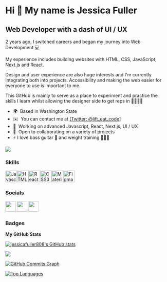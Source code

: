 Hi 👋 My name is Jessica Fuller
===============================

Web Developer with a dash of UI / UX
--------------------------------------------------

2 years ago, I switched careers and began my journey into Web Development 💻

My experience includes building websites with HTML, CSS, JavaScript, Next.js and React. 

Design and user experience are also huge interests and I'm currently integrating both into projects. Accessibility and making the web easier for everyone to use is important to me.

This GitHub is mainly to serve as a place to experiment and practice the skills I learn whilst allowing the designer side to get reps in 🎨👩🏼‍🎨

* 🌍  Based in Washington State
* ✉️  You can contact me at <a href="https://www.twitter.com/lift_eat_code" target="_blank" rel="noreferrer">[Twitter: @lift_eat_code]</a>
* 🧠  Working on advanced Javascript, React, Next.js, UI / UX
* 🤝  Open to collaborating on a variety of projects
* ⚡  I love bass guitar 🎸 and weight training 🏋🏽‍♀️

<a href="https://www.twitter.com/lift_eat_code" target="_blank" rel="noreferrer"><img
src="https://img.shields.io/twitter/follow/lift_eat_code?logo=twitter&style=for-the-badge&color=3382ed&labelColor=1c1917"
/></a>

### Skills

<p align="left"><a href="https://developer.mozilla.org/en-US/docs/Web/JavaScript" target="_blank" rel="noreferrer"><img src="https://cdn.jsdelivr.net/gh/devicons/devicon/icons/javascript/javascript-original.svg" width="36" height="36" alt="Javascript" /></a><a href="https://developer.mozilla.org/en-US/docs/Glossary/HTML5" target="_blank" rel="noreferrer"><img src="https://cdn.jsdelivr.net/gh/devicons/devicon/icons/html5/html5-plain.svg" width="36" height="36" alt="HTML5" /></a><a href="https://reactjs.org/" target="_blank" rel="noreferrer"><img src="https://cdn.jsdelivr.net/gh/devicons/devicon/icons/react/react-original.svg" width="36" height="36" alt="React" /></a><a href="https://www.w3.org/TR/CSS/#css" target="_blank" rel="noreferrer"><img src="https://cdn.jsdelivr.net/gh/devicons/devicon/icons/css3/css3-plain.svg" width="36" height="36" alt="CSS3" /></a><a href="https://mui.com/" target="_blank" rel="noreferrer"><img src="https://cdn.jsdelivr.net/gh/devicons/devicon/icons/materialui/materialui-original.svg" width="36" height="36" alt="Material UI" /></a><a href="https://www.figma.com/" target="_blank" rel="noreferrer"><img src="https://cdn.jsdelivr.net/gh/devicons/devicon/icons/figma/figma-original.svg" width="36" height="36" alt="Figma" /></a></p>


### Socials

<p align="left">
<a href="https://www.github.com/jessicafuller808" target="_blank" rel="noreferrer"><img src="https://raw.githubusercontent.com/danielcranney/readme-generator/main/public/icons/socials/github.svg" width="32" height="32" /></a>
<a href="https://www.linkedin.com/in/jessica-fuller-webdev/" target="_blank" rel="noreferrer"><img src="https://raw.githubusercontent.com/danielcranney/readme-generator/main/public/icons/socials/linkedin.svg" width="32" height="32" /></a>
<a href="https://www.twitter.com/lift_eat_code" target="_blank" rel="noreferrer"><img src="https://raw.githubusercontent.com/danielcranney/readme-generator/main/public/icons/socials/twitter.svg" width="32" height="32" /></a>
</p>

### Badges

<b>My GitHub Stats</b>

<a href="http://www.github.com/jessicafuller808"><img src="https://github-readme-stats.vercel.app/api?username=jessicafuller808&show_icons=true&hide=stars,prs,issues,contribs&title_color=3382ed&text_color=ffffff&icon_color=3382ed&bg_color=1c1917&hide_border=true&show_icons=true" alt="jessicafuller808's GitHub stats" /></a>

<a href="http://www.github.com/jessicafuller808"><img src="https://github-readme-streak-stats.herokuapp.com/?user=jessicafuller808&stroke=ffffff&background=1c1917&ring=3382ed&fire=3382ed&currStreakNum=ffffff&currStreakLabel=3382ed&sideNums=ffffff&sideLabels=ffffff&dates=ffffff&hide_border=true" /></a>

<a href="http://www.github.com/jessicafuller808"><img src="https://activity-graph.herokuapp.com/graph?username=jessicafuller808&bg_color=1c1917&color=ffffff&line=3382ed&point=ffffff&area_color=1c1917&area=true&hide_border=true&custom_title=GitHub%20Commits%20Graph" alt="GitHub Commits Graph" /></a>

<a href="https://github.com/jessicafuller808" align="left"><img src="https://github-readme-stats.vercel.app/api/top-langs/?username=jessicafuller808&langs_count=10&title_color=3382ed&text_color=ffffff&icon_color=3382ed&bg_color=1c1917&hide_border=true&locale=en&custom_title=Top%20%Languages" alt="Top Languages" /></a>

<!---
jessicafuller808/jessicafuller808 is a ✨ special ✨ repository because its `README.md` (this file) appears on your GitHub profile.
You can click the Preview link to take a look at your changes.
--->
